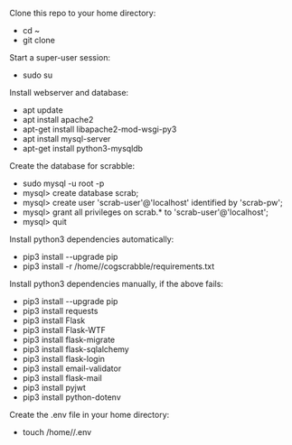 Clone this repo to your home directory:
- cd ~
- git clone <url>

Start a super-user session:
- sudo su

Install webserver and database:
- apt update
- apt install apache2
- apt-get install libapache2-mod-wsgi-py3
- apt install mysql-server
- apt-get install python3-mysqldb

Create the database for scrabble:
- sudo mysql -u root -p
- mysql> create database scrab;
- mysql> create user 'scrab-user'@'localhost' identified by 'scrab-pw';
- mysql> grant all privileges on scrab.* to 'scrab-user'@'localhost';
- mysql> quit

Install python3 dependencies automatically:
- pip3 install --upgrade pip
- pip3 install -r /home/<yourname>/cogscrabble/requirements.txt

Install python3 dependencies manually, if the above fails:
- pip3 install --upgrade pip
- pip3 install requests
- pip3 install Flask
- pip3 install Flask-WTF
- pip3 install flask-migrate
- pip3 install flask-sqlalchemy 
- pip3 install flask-login
- pip3 install email-validator
- pip3 install flask-mail
- pip3 install pyjwt
- pip3 install python-dotenv

Create the .env file in your home directory:
- touch /home/<yourname>/.env

